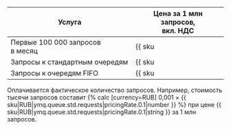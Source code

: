 Услуга | Цена за 1 млн запросов,<br>вкл. НДС
----- | -----
Первые 100 000 запросов в месяц | {{ sku|RUB|ymq.queue.std.requests|string }}
Запросы к стандартным очередям | {{ sku|RUB|ymq.queue.std.requests|pricingRate.0.1|string }}
Запросы к очередям FIFO | {{ sku|RUB|ymq.queue.fifo.requests|pricingRate.0.1|string }}

Оплачивается фактическое количество запросов. Например, стоимость тысячи запросов составит {% calc [currency=RUB] 0,001 × {{ sku|RUB|ymq.queue.std.requests|pricingRate.0.1|number }} %} при цене {{ sku|RUB|ymq.queue.std.requests|pricingRate.0.1|string }} за 1 млн запросов.
